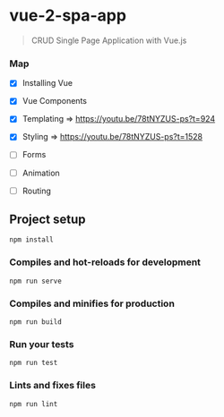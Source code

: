 # vue-2-spa-app

> CRUD Single Page Application with Vue.js

### Map

- [x] Installing Vue
- [x] Vue Components
- [x] Templating => https://youtu.be/78tNYZUS-ps?t=924
- [x] Styling => https://youtu.be/78tNYZUS-ps?t=1528
- [ ] Forms
- [ ] Animation
- [ ] Routing


## Project setup
```
npm install
```

### Compiles and hot-reloads for development
```
npm run serve
```

### Compiles and minifies for production
```
npm run build
```

### Run your tests
```
npm run test
```

### Lints and fixes files
```
npm run lint
```
